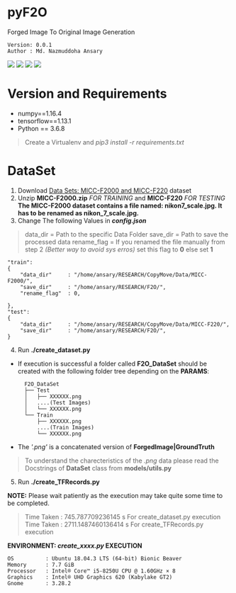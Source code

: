 # pyF2O
Forged Image To Original Image Generation

    Version: 0.0.1    
    Author : Md. Nazmuddoha Ansary    
                  
![](/info/src_img/python.ico?raw=true )
![](/info/src_img/tensorflow.ico?raw=true)
![](/info/src_img/keras.ico?raw=true)
![](/info/src_img/col.ico?raw=true)

# Version and Requirements
* numpy==1.16.4  
* tensorflow==1.13.1        
* Python == 3.6.8
> Create a Virtualenv and *pip3 install -r requirements.txt*

#  DataSet
1. Download [Data Sets: MICC-F2000 and MICC-F220](http://lci.micc.unifi.it/labd/2015/01/copy-move-forgery-detection-and-localization/) dataset    
2. Unzip **MICC-F2000.zip** *FOR TRAINING* and **MICC-F220** *FOR TESTING*   
        **The MICC-F2000 dataset contains a file named: nikon7_scale.jpg. It has to be renamed as nikon_7_scale.jpg.**         
3. Change The following Values in ***config.json*** 
> data_dir      = Path to the specific Data Folder
> save_dir      = Path to save the processed data
> rename_flag   = If you renamed the file manually from step 2 *(Better way to avoid sys erros)* set this flag to **0** else set **1**  

    "train":   
    {  
        "data_dir"     : "/home/ansary/RESEARCH/CopyMove/Data/MICC-F2000/", 
        "save_dir"     : "/home/ansary/RESEARCH/F2O/",
        "rename_flag"  : 0,
    
    },  
    "test":  
    {  
        "data_dir"     : "/home/ansary/RESEARCH/CopyMove/Data/MICC-F220/",
        "save_dir"     : "/home/ansary/RESEARCH/F2O/",
    }        

4. Run **./create_dataset.py**
* If execution is successful a folder called **F2O_DataSet** should be created with the following folder tree depending on the **PARAMS**:  

        F2O_DataSet  
        ├── Test  
        │   ├── XXXXXX.png  
        │   ....(Test Images)  
        │   └── XXXXXX.png  
        └── Train  
            ├── XXXXXX.png  
            ....(Train Images)      
            └── XXXXXX.png  

* The *'.png'* is a concatenated version of **ForgedImage|GroundTruth**
> To understand the charecteristics of the *.png* data please read the Docstrings of **DataSet** class from  **models/utils.py**  

5. Run **./create_TFRecords.py**

**NOTE:** Please wait patiently as the execution may take quite some time to be completed.  
> Time Taken  :   745.787709236145 s      For create_dataset.py execution  
> Time Taken  :   2711.1487460136414 s    For create_TFRecords.py execution

**ENVIRONMENT:  *create_xxxx.py* EXECUTION**  

    OS          : Ubuntu 18.04.3 LTS (64-bit) Bionic Beaver        
    Memory      : 7.7 GiB  
    Processor   : Intel® Core™ i5-8250U CPU @ 1.60GHz × 8    
    Graphics    : Intel® UHD Graphics 620 (Kabylake GT2)  
    Gnome       : 3.28.2  

